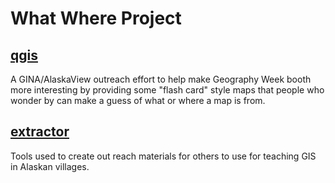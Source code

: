 What Where Project
==================

[qgis](./qgis)
-------------

A GINA/AlaskaView outreach effort to help make Geography Week
booth more interesting by providing some "flash card" style
maps that people who wonder by can make a guess of what or
where a map is from.

[extractor](/extractor)
-----------------------

Tools used to create out reach materials for others to use for teaching
GIS in Alaskan villages.
